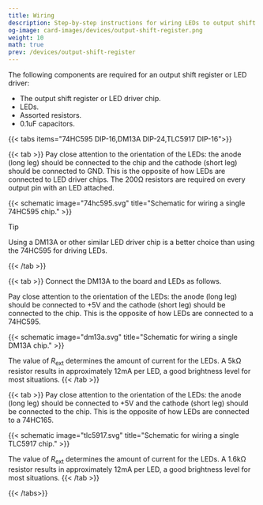 ```yaml
---
title: Wiring
description: Step-by-step instructions for wiring LEDs to output shift registers and LED driver chips.
og-image: card-images/devices/output-shift-register.png
weight: 10
math: true
prev: /devices/output-shift-register
---
```


The following components are required for an output shift register or LED driver:

- The output shift register or LED driver chip.
- LEDs.
- Assorted resistors.
- 0.1uF capacitors.

{{< tabs items="74HC595 DIP-16,DM13A DIP-24,TLC5917 DIP-16">}}

{{< tab >}}
Pay close attention to the orientation of the LEDs: the anode (long leg) should be connected to the chip and the cathode (short leg) should be connected to GND. This is the opposite of how LEDs are connected to LED driver chips. The 200Ω resistors are required on every output pin with an LED attached.

{{< schematic image="74hc595.svg" title="Schematic for wiring a single 74HC595 chip." >}}

> [!TIP]
> Using a DM13A or other similar LED driver chip is a better choice than using the 74HC595 for driving LEDs.

{{< /tab >}}

{{< tab >}}
Connect the DM13A to the board and LEDs as follows.

Pay close attention to the orientation of the LEDs: the anode (long leg) should be connected to +5V and the cathode (short leg) should be connected to the chip. This is the opposite of how LEDs are connected to a 74HC595.

{{< schematic image="dm13a.svg" title="Schematic for wiring a single DM13A chip." >}}

The value of $R_{\text{ext}}$ determines the amount of current for the LEDs. A 5kΩ resistor results in approximately 12mA per LED, a good brightness level for most situations.
{{< /tab >}}

{{< tab >}}
Pay close attention to the orientation of the LEDs: the anode (long leg) should be connected to +5V and the cathode (short leg) should be connected to the chip. This is the opposite of how LEDs are connected to a 74HC165.

{{< schematic image="tlc5917.svg" title="Schematic for wiring a single TLC5917 chip." >}}

The value of $R_{\text{ext}}$ determines the amount of current for the LEDs. A 1.6kΩ resistor results in approximately 12mA per LED, a good brightness level for most situations.
{{< /tab >}}

{{< /tabs>}}
